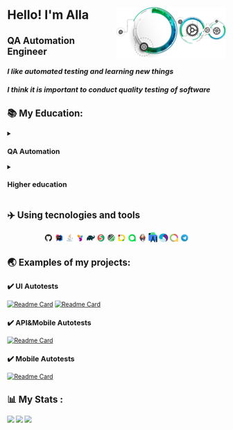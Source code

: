 <div id="header" align="left">
  <img width="50%" src="img/QA_LOGO.png" align="right">
	<h1>Hello!    I'm  Alla</h1>
	<h2>QA Automation Engineer</h2>
</div>

### _I like automated testing and learning new things_
### _I think it is important to conduct quality testing of software_
	

<!-- Education section -->
## :books: My Education:
<details>
	<summary><h3> QA Automation</h3> </summary>
	<details>
		<summary> <h4>CERTIFICATE <i> OA Automation Engineer </i> </h4> </summary>
		<img src="img/Certificate.svg">
	</details>
	<table width="100%" border='0'>
		<tr>
			<td width="25%" align="center" valign="center">
				<img src="img/QAGURU-LOGO.png">
			</td>
			<td valign="middle">Test Automation Engineering School <a target="_blank" href="https://qa.guru/en/">QA.GURU</a></br>
			Школа инженеров по автоматизации тестирования <a target="_blank" href="https://qa.guru">QA.GURU</a></br>
			</td>
		</tr>
	</table>
</details>


<details>
	<summary>  <h3> Higher education  </h3> </summary>
<table width="100%" border='0'>
    <tr>
        <td width="25%" align="center" valign="center">
            <img src="img/Politech-LOGO.svg">
            </td>
            <td valign="middle">TPERM NATIONAL RESEARCH POLYTECHNIC UNIVERSITY <a target="_blank" href="https://pstu.ru/en/">PTSU</a></br>
		Information technology and automated systems </br>
		ПЕРМСКИЙ НАЦИОНАЛЬНЫЙ ИССЛЕДОВАТЕЛЬСКИЙ ПОЛИТЕХНИЧЕСКИЙ УНИВЕРСИТЕТ <a target="_blank" href="https://pstu.ru/">PTSU</a></br>
		Информационные технологии и автоматизированные системы</br>
    	</td>
	</tr>
</table>
</details>

## :airplane: Using tecnologies and tools

<p  align="center"

<code><img width="4%" title="GitHub" src="img/logo/GitHub-logo.svg"></code>
<code><img width="4%" title="IntelliJ IDEA" src="img/logo/IntelijIDEA-logo.svg"></code>
<code><img width="4%" title="Java" src="img/logo/Java-logo.svg"></code>
<code><img width="4%" title="Selenide" src="img/logo/Selenide-logo.svg"></code>
<code><img width="4%" title="Gradle" src="img/logo/Gradle-logo.svg"></code>
<code><img width="4%" title="Junit5" src="img/logo/JUnit5-logo.svg"></code>
<code><img width="4%" title="RestAssured" src="img/logo/RestAssured-logo.svg"></code>
<code><img width="4%" title="Allure Report" src="img/logo/AllureReport-logo.svg"></code>
<code><img width="4%" title="Allure TestOps" src="img/logo/AllureTO-logo.svg"></code>
<code><img width="4%" title="Jenkins" src="img/logo/Jenkins-logo.svg"></code>
<code><img width="4%" title="Android Studio" src="img/logo/AndroidStudio-logo.png"></code>
<code><img width="4%" title="Appium" src="img/logo/Appium-logo.svg"></code>
<code><img width="4%" title="Allure Report" src="img/logo/AllureReport-logo.png"></code>
<code><img width="4%" title="Telegram" src="img/logo/Telegram-logo.svg"></code>
</p>

## :earth_asia: Examples of my projects:
	
### :heavy_check_mark: UI Autotests
[![Readme Card](https://github-readme-stats.vercel.app/api/pin/?username=FkkfRf&repo=Test_Nexign)](https://github.com/FkkfRf/Test_Nexign)
[![Readme Card](https://github-readme-stats.vercel.app/api/pin/?username=FkkfRf&repo=Test_LoyaltyLabs)](https://github.com/FkkfRf/Test_LoyaltyLabs)

### :heavy_check_mark: API&Mobile Autotests 
[![Readme Card](https://github-readme-stats.vercel.app/api/pin/?username=FkkfRf&repo=Test_Todoist_API_Mobile)](https://github.com/FkkfRf/Test_Todoist_API_Mobile)

### :heavy_check_mark: Mobile Autotests 
[![Readme Card](https://github-readme-stats.vercel.app/api/pin/?username=FkkfRf&repo=Test_Todoist_Mobile)](https://github.com/FkkfRf/Test_Todoist_Mobile)

## :bar_chart: My Stats :
![](http://github-profile-summary-cards.vercel.app/api/cards/stats?username=FkkfRf)
![](http://github-profile-summary-cards.vercel.app/api/cards/repos-per-language?username=FkkfRf) 
![](https://github-profile-summary-cards.vercel.app/api/cards/profile-details?username=FkkfRf)

<!--
**FkkfRf/FkkfRf** is a ✨ _special_ ✨ repository because its `README.md` (this file) appears on your GitHub profile.

### Hello! I'm Alla. 

<p align="left">
<img width="30%" src="img/QA_LOGO.png" >
</p>
<p align="left">
<code><img src="img/QA-logo.svg"></code>
</p>
<p align="center">
<img src="img/QA-logo1.svg" width="500">
</p>
Here are some ideas to get you started:

- 🔭 I’m currently working on ...
- 🌱 I’m currently learning ...
- 👯 I’m looking to collaborate on ...
- 🤔 I’m looking for help with ...
- 💬 Ask me about ...
- 📫 How to reach me: ...
- 😄 Pronouns: ...
- ⚡ Fun fact: ...
-->
